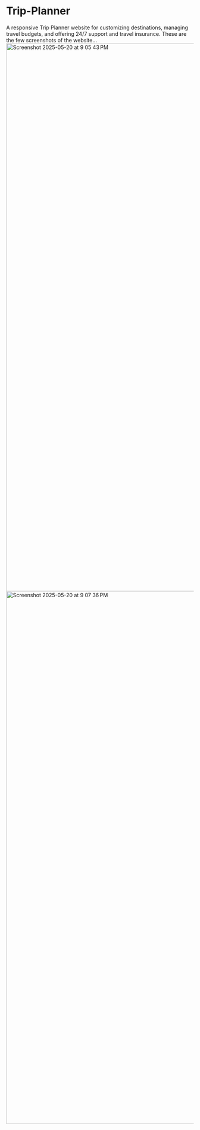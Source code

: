 # Trip-Planner
A responsive Trip Planner website for customizing destinations, managing travel budgets, and offering 24/7 support and travel insurance.
These are the few screenshots of the website...
<img width="1469" alt="Screenshot 2025-05-20 at 9 05 43 PM" src="https://github.com/user-attachments/assets/4c5f9f55-7ea6-465f-824a-35b2dbab6e5a" />
<img width="1429" alt="Screenshot 2025-05-20 at 9 07 36 PM" src="https://github.com/user-attachments/assets/ab1ab14e-5c86-4853-bc24-9083f0fb737f" />
